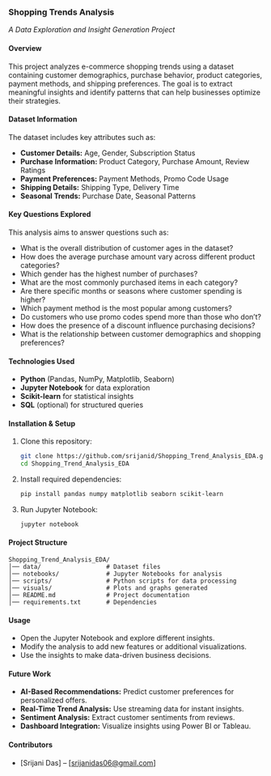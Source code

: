 ### **Shopping Trends Analysis**  
*A Data Exploration and Insight Generation Project*  

#### **Overview**  
This project analyzes e-commerce shopping trends using a dataset containing customer demographics, purchase behavior, product categories, payment methods, and shipping preferences. The goal is to extract meaningful insights and identify patterns that can help businesses optimize their strategies.  

#### **Dataset Information**  
The dataset includes key attributes such as:  
- **Customer Details:** Age, Gender, Subscription Status  
- **Purchase Information:** Product Category, Purchase Amount, Review Ratings  
- **Payment Preferences:** Payment Methods, Promo Code Usage  
- **Shipping Details:** Shipping Type, Delivery Time  
- **Seasonal Trends:** Purchase Date, Seasonal Patterns  

#### **Key Questions Explored**  
This analysis aims to answer questions such as:  
- What is the overall distribution of customer ages in the dataset?  
- How does the average purchase amount vary across different product categories?  
- Which gender has the highest number of purchases?  
- What are the most commonly purchased items in each category?  
- Are there specific months or seasons where customer spending is higher?  
- Which payment method is the most popular among customers?  
- Do customers who use promo codes spend more than those who don’t?  
- How does the presence of a discount influence purchasing decisions?  
- What is the relationship between customer demographics and shopping preferences?  

#### **Technologies Used**  
- **Python** (Pandas, NumPy, Matplotlib, Seaborn)  
- **Jupyter Notebook** for data exploration  
- **Scikit-learn** for statistical insights  
- **SQL** (optional) for structured queries  

#### **Installation & Setup**  
1. Clone this repository:  
   ```bash
   git clone https://github.com/srijanid/Shopping_Trend_Analysis_EDA.git
   cd Shopping_Trend_Analysis_EDA
   ```  
2. Install required dependencies:  
   ```bash
   pip install pandas numpy matplotlib seaborn scikit-learn
   ```  
3. Run Jupyter Notebook:  
   ```bash
   jupyter notebook
   ```  

#### **Project Structure**  
```
Shopping_Trend_Analysis_EDA/
│── data/                  # Dataset files  
│── notebooks/             # Jupyter Notebooks for analysis  
│── scripts/               # Python scripts for data processing  
│── visuals/               # Plots and graphs generated  
│── README.md              # Project documentation  
│── requirements.txt       # Dependencies  
```

#### **Usage**  
- Open the Jupyter Notebook and explore different insights.  
- Modify the analysis to add new features or additional visualizations.  
- Use the insights to make data-driven business decisions.  

#### **Future Work**  
- **AI-Based Recommendations:** Predict customer preferences for personalized offers.  
- **Real-Time Trend Analysis:** Use streaming data for instant insights.  
- **Sentiment Analysis:** Extract customer sentiments from reviews.  
- **Dashboard Integration:** Visualize insights using Power BI or Tableau.  

#### **Contributors**  
- [Srijani Das] – [srijanidas06@gmail.com]  
 
